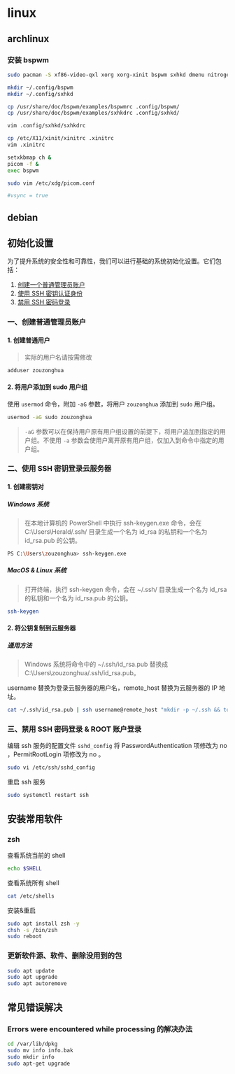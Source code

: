 # linux

## archlinux

### 安装 bspwm

```sh
sudo pacman -S xf86-video-qxl xorg xorg-xinit bspwm sxhkd dmenu nitrogen picom xfce4-terminal chromium arandr

mkdir ~/.config/bspwm
mkdir ~/.config/sxhkd

cp /usr/share/doc/bspwm/examples/bspwmrc .config/bspwm/
cp /usr/share/doc/bspwm/examples/sxhkdrc .config/sxhkd/

vim .config/sxhkd/sxhkdrc

cp /etc/X11/xinit/xinitrc .xinitrc
vim .xinitrc

setxkbmap ch &
picom -f &
exec bspwm

sudo vim /etc/xdg/picom.conf

#vsync = true

```


## debian

## 初始化设置

为了提升系统的安全性和可靠性，我们可以进行基础的系统初始化设置。它们包括：

1. [创建一个普通管理员账户](https://www.zouzonghua.cn/linux/#%E4%B8%80%E5%88%9B%E5%BB%BA%E6%99%AE%E9%80%9A%E7%AE%A1%E7%90%86%E5%91%98%E8%B4%A6%E6%88%B7)
2. [使用 SSH 密钥认证身份](https://www.zouzonghua.cn/linux/#%E4%BA%8C%E4%BD%BF%E7%94%A8-ssh-%E5%AF%86%E9%92%A5%E7%99%BB%E5%BD%95%E4%BA%91%E6%9C%8D%E5%8A%A1%E5%99%A8)
3. [禁用 SSH 密码登录](https://www.zouzonghua.cn/linux/#%E4%B8%89%E7%A6%81%E7%94%A8-ssh-%E5%AF%86%E7%A0%81%E7%99%BB%E5%BD%95--root-%E8%B4%A6%E6%88%B7%E7%99%BB%E5%BD%95)

### 一、创建普通管理员账户

#### 1. 创建普通用户

> 实际的用户名请按需修改

```sh
adduser zouzonghua
```

#### 2. 将用户添加到 sudo 用户组

使用 `usermod` 命令，附加 `-aG` 参数，将用户 `zouzonghua` 添加到 `sudo` 用户组。

```sh
usermod -aG sudo zouzonghua
```

> `-aG` 参数可以在保持用户原有用户组设置的前提下，将用户追加到指定的用户组。不使用 `-a` 参数会使用户离开原有用户组，仅加入到命令中指定的用户组。

### 二、使用 SSH 密钥登录云服务器

#### 1. 创建密钥对

##### Windows 系统

> 在本地计算机的 PowerShell 中执行 ssh-keygen.exe 命令，会在 C:\Users\Herald/.ssh/ 目录生成一个名为 id_rsa 的私钥和一个名为 id_rsa.pub 的公钥。

```sh
PS C:\Users\zouzonghua> ssh-keygen.exe
```

##### MacOS & Linux 系统

> 打开终端，执行 ssh-keygen 命令，会在 ~/.ssh/ 目录生成一个名为 id_rsa 的私钥和一个名为 id_rsa.pub 的公钥。

```sh
ssh-keygen
```

#### 2. 将公钥复制到云服务器

##### 通用方法

> Windows 系统将命令中的 ~/.ssh/id_rsa.pub 替换成 C:\Users\zouzonghua/.ssh/id_rsa.pub。

username 替换为登录云服务器的用户名，remote_host 替换为云服务器的 IP 地址。

```sh
cat ~/.ssh/id_rsa.pub | ssh username@remote_host "mkdir -p ~/.ssh && touch ~/.ssh/authorized_keys && chmod -R go= ~/.ssh && cat >> ~/.ssh/authorized_keys"
```

### 三、禁用 SSH 密码登录 & ROOT 账户登录

编辑 ssh 服务的配置文件 `sshd_config` 将 PasswordAuthentication 项修改为 no ，PermitRootLogin 项修改为 no 。

```sh
sudo vi /etc/ssh/sshd_config
```

重启 ssh 服务

```sh
sudo systemctl restart ssh
```

## 安装常用软件

### zsh

查看系统当前的 shell

```sh
echo $SHELL
```

查看系统所有 shell

```sh
cat /etc/shells
```

安装&重启

```sh
sudo apt install zsh -y
chsh -s /bin/zsh
sudo reboot
```

### 更新软件源、软件、删除没用到的包

```sh
sudo apt update
sudo apt upgrade
sudo apt autoremove
```

## 常见错误解决

### Errors were encountered while processing 的解决办法

```sh
cd /var/lib/dpkg
sudo mv info info.bak
sudo mkdir info
sudo apt-get upgrade
```
